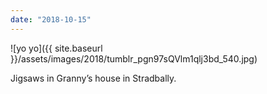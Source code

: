 ```yaml
---
date: "2018-10-15"
---
```


![yo yo]({{ site.baseurl }}/assets/images/2018/tumblr_pgn97sQVlm1qlj3bd_540.jpg)

Jigsaws in Granny’s house in Stradbally.
